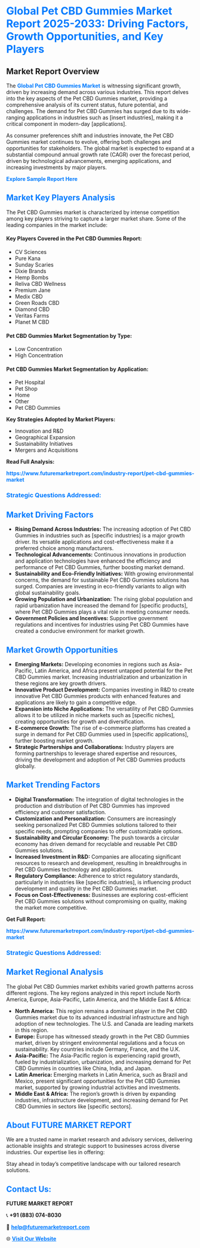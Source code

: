 <h1 style="color: #007BFF;">Global Pet CBD Gummies Market Report 2025-2033: Driving Factors, Growth Opportunities, and Key Players</h1>

<section id="overview">
<h2>Market Report Overview</h2>
<p>The <a href="https://www.futuremarketreport.com/industry-report/pet-cbd-gummies-market" style="color: #007BFF; text-decoration: none;"><strong>Global Pet CBD Gummies Market</strong></a> is witnessing significant growth, driven by increasing demand across various industries. This report delves into the key aspects of the Pet CBD Gummies market, providing a comprehensive analysis of its current status, future potential, and challenges. The demand for Pet CBD Gummies has surged due to its wide-ranging applications in industries such as [insert industries], making it a critical component in modern-day [applications].</p>
<p>As consumer preferences shift and industries innovate, the Pet CBD Gummies market continues to evolve, offering both challenges and opportunities for stakeholders. The global market is expected to expand at a substantial compound annual growth rate (CAGR) over the forecast period, driven by technological advancements, emerging applications, and increasing investments by major players.</p>
</section>

<section id="overview">
<p><a href="https://www.futuremarketreport.com/request-sample/reportId=125652" style="color: #007BFF; text-decoration: none;"><strong>Explore Sample Report Here</strong></a></p>
</section>

<section id="key-players">
<h2 style="color: #007BFF;">Market Key Players Analysis</h2>
<p>The Pet CBD Gummies market is characterized by intense competition among key players striving to capture a larger market share. Some of the leading companies in the market include:</p>
<h4>Key Players Covered in the Pet CBD Gummies Report:</h4>
<ul><li>CV Sciences</li><li>Pure Kana</li><li>Sunday Scaries</li><li>Dixie Brands</li><li>Hemp Bombs</li><li>Reliva CBD Wellness</li><li>Premium Jane</li><li>Medix CBD</li><li>Green Roads CBD</li><li>Diamond CBD</li><li>Veritas Farms</li><li>Planet M CBD</li></ul>
<h4>Pet CBD Gummies Market Segmentation by Type:</h4>
<ul><li>Low Concentration</li><li>High Concentration</li></ul>

<h4>Pet CBD Gummies Market Segmentation by Application:</h4>
<ul><li>Pet Hospital</li><li>Pet Shop</li><li>Home</li><li>Other</li><li>Pet CBD Gummies</li></ul>
<p><strong>Key Strategies Adopted by Market Players:</strong></p>
<ul>
<li>Innovation and R&D</li>
<li>Geographical Expansion</li>
<li>Sustainability Initiatives</li>
<li>Mergers and Acquisitions</li>
</ul>
</section>

<section>
<p><strong>Read Full Analysis: </strong></p><a href="https://www.futuremarketreport.com/industry-report/pet-cbd-gummies-market" style="color: #007BFF; text-decoration: none;"><strong>https://www.futuremarketreport.com/industry-report/pet-cbd-gummies-market</strong></a>
<h3 style="color: #007BFF;">Strategic Questions Addressed:</h3>
</section>

<section id="driving-factors">
<h2 style="color: #007BFF;">Market Driving Factors</h2>
<ul>
<li><strong>Rising Demand Across Industries:</strong> The increasing adoption of Pet CBD Gummies in industries such as [specific industries] is a major growth driver. Its versatile applications and cost-effectiveness make it a preferred choice among manufacturers.</li>
<li><strong>Technological Advancements:</strong> Continuous innovations in production and application technologies have enhanced the efficiency and performance of Pet CBD Gummies, further boosting market demand.</li>
<li><strong>Sustainability and Eco-Friendly Initiatives:</strong> With growing environmental concerns, the demand for sustainable Pet CBD Gummies solutions has surged. Companies are investing in eco-friendly variants to align with global sustainability goals.</li>
<li><strong>Growing Population and Urbanization:</strong> The rising global population and rapid urbanization have increased the demand for [specific products], where Pet CBD Gummies plays a vital role in meeting consumer needs.</li>
<li><strong>Government Policies and Incentives:</strong> Supportive government regulations and incentives for industries using Pet CBD Gummies have created a conducive environment for market growth.</li>
</ul>
</section>

<section id="growth-opportunities">
<h2 style="color: #007BFF;">Market Growth Opportunities</h2>
<ul>
<li><strong>Emerging Markets:</strong> Developing economies in regions such as Asia-Pacific, Latin America, and Africa present untapped potential for the Pet CBD Gummies market. Increasing industrialization and urbanization in these regions are key growth drivers.</li>
<li><strong>Innovative Product Development:</strong> Companies investing in R&D to create innovative Pet CBD Gummies products with enhanced features and applications are likely to gain a competitive edge.</li>
<li><strong>Expansion into Niche Applications:</strong> The versatility of Pet CBD Gummies allows it to be utilized in niche markets such as [specific niches], creating opportunities for growth and diversification.</li>
<li><strong>E-commerce Growth:</strong> The rise of e-commerce platforms has created a surge in demand for Pet CBD Gummies used in [specific applications], further boosting market growth.</li>
<li><strong>Strategic Partnerships and Collaborations:</strong> Industry players are forming partnerships to leverage shared expertise and resources, driving the development and adoption of Pet CBD Gummies products globally.</li>
</ul>
</section>

<section id="trending-factors">
<h2 style="color: #007BFF;">Market Trending Factors</h2>
<ul>
<li><strong>Digital Transformation:</strong> The integration of digital technologies in the production and distribution of Pet CBD Gummies has improved efficiency and customer satisfaction.</li>
<li><strong>Customization and Personalization:</strong> Consumers are increasingly seeking personalized Pet CBD Gummies solutions tailored to their specific needs, prompting companies to offer customizable options.</li>
<li><strong>Sustainability and Circular Economy:</strong> The push towards a circular economy has driven demand for recyclable and reusable Pet CBD Gummies solutions.</li>
<li><strong>Increased Investment in R&D:</strong> Companies are allocating significant resources to research and development, resulting in breakthroughs in Pet CBD Gummies technology and applications.</li>
<li><strong>Regulatory Compliance:</strong> Adherence to strict regulatory standards, particularly in industries like [specific industries], is influencing product development and quality in the Pet CBD Gummies market.</li>
<li><strong>Focus on Cost-Effectiveness:</strong> Businesses are exploring cost-efficient Pet CBD Gummies solutions without compromising on quality, making the market more competitive.</li>
</ul>
</section>

<section>
<p><strong>Get Full Report: </strong></p><a href="https://www.futuremarketreport.com/industry-report/pet-cbd-gummies-market" style="color: #007BFF; text-decoration: none;"><strong>https://www.futuremarketreport.com/industry-report/pet-cbd-gummies-market</strong></a>
<h3 style="color: #007BFF;">Strategic Questions Addressed:</h3>
</section>


<section id="regional-analysis">
<h2 style="color: #007BFF;">Market Regional Analysis</h2>
<p>The global Pet CBD Gummies market exhibits varied growth patterns across different regions. The key regions analyzed in this report include North America, Europe, Asia-Pacific, Latin America, and the Middle East & Africa:</p>
<ul>
<li><strong>North America:</strong> This region remains a dominant player in the Pet CBD Gummies market due to its advanced industrial infrastructure and high adoption of new technologies. The U.S. and Canada are leading markets in this region.</li>
<li><strong>Europe:</strong> Europe has witnessed steady growth in the Pet CBD Gummies market, driven by stringent environmental regulations and a focus on sustainability. Key countries include Germany, France, and the U.K.</li>
<li><strong>Asia-Pacific:</strong> The Asia-Pacific region is experiencing rapid growth, fueled by industrialization, urbanization, and increasing demand for Pet CBD Gummies in countries like China, India, and Japan.</li>
<li><strong>Latin America:</strong> Emerging markets in Latin America, such as Brazil and Mexico, present significant opportunities for the Pet CBD Gummies market, supported by growing industrial activities and investments.</li>
<li><strong>Middle East & Africa:</strong> The region’s growth is driven by expanding industries, infrastructure development, and increasing demand for Pet CBD Gummies in sectors like [specific sectors].</li>
</ul>
</section>

<footer>
<h2 style="color: #007BFF;">About FUTURE MARKET REPORT</h2>
<p>We are a trusted name in market research and advisory services, delivering actionable insights and strategic support to businesses across diverse industries. Our expertise lies in offering:</p>

<p>Stay ahead in today’s competitive landscape with our tailored research solutions.</p>

<h2 style="color: #007BFF;">Contact Us:</h2>
<p><strong>FUTURE MARKET REPORT</strong></p>
<p>📞 <strong>+91 (883) 074-8030</strong></p>
<p>📧 <strong><a href="mailto:help@futuremarketreport.com" style="color: #007BFF;">help@futuremarketreport.com</a></strong></p>
<p>🌐 <strong><a href="https://www.futuremarketreport.com/" style="color: #007BFF;">Visit Our Website</a></strong></p>
</footer>